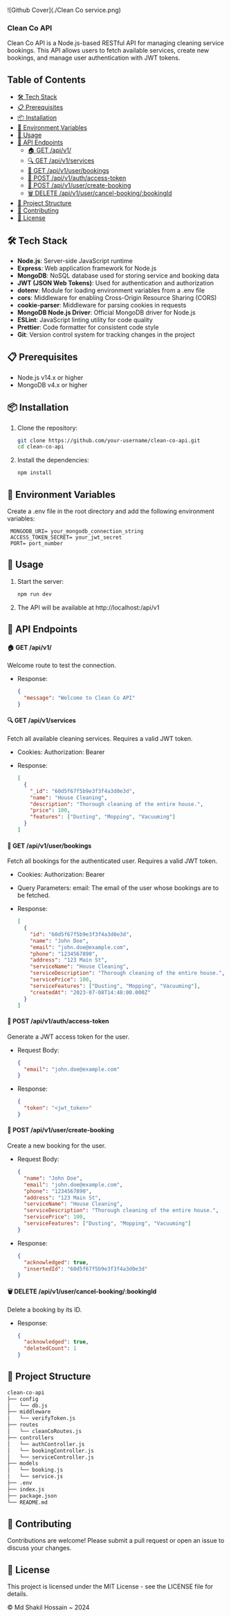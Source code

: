 ![Github Cover](./Clean Co service.png)

### Clean Co API

Clean Co API is a Node.js-based RESTful API for managing cleaning service bookings. This API allows users to fetch available services, create new bookings, and manage user authentication with JWT tokens.

## Table of Contents

- [🛠️ Tech Stack](#tech-stack)
- [📋 Prerequisites](#prerequisites)
- [📦 Installation](#installation)
- [🔧 Environment Variables](#environment-variables)
- [🚀 Usage](#usage)
- [📡 API Endpoints](#api-endpoints)
  - [🏠 GET /api/v1/](#get-apiv1)
  - [🔍 GET /api/v1/services](#get-apiv1services)
  - [📨 GET /api/v1/user/bookings](#get-apiv1userbookings)
  - [🔑 POST /api/v1/auth/access-token](#post-apiv1authaccess-token)
  - [📝 POST /api/v1/user/create-booking](#post-apiv1usercreate-booking)
  - [🗑️ DELETE /api/v1/user/cancel-booking/:bookingId](#delete-apiv1usercancel-bookingbookingid)
- [📂 Project Structure](#project-structure)
- [🤝 Contributing](#contributing)
- [📜 License](#license)

## 🛠️ Tech Stack

- **Node.js**: Server-side JavaScript runtime
- **Express**: Web application framework for Node.js
- **MongoDB**: NoSQL database used for storing service and booking data
- **JWT (JSON Web Tokens)**: Used for authentication and authorization
- **dotenv**: Module for loading environment variables from a .env file
- **cors**: Middleware for enabling Cross-Origin Resource Sharing (CORS)
- **cookie-parser**: Middleware for parsing cookies in requests
- **MongoDB Node.js Driver**: Official MongoDB driver for Node.js
- **ESLint**: JavaScript linting utility for code quality
- **Prettier**: Code formatter for consistent code style
- **Git**: Version control system for tracking changes in the project


## 📋 Prerequisites

- Node.js v14.x or higher
- MongoDB v4.x or higher

## 📦 Installation

1. Clone the repository:

   ```bash
   git clone https://github.com/your-username/clean-co-api.git
   cd clean-co-api
   ```

2. Install the dependencies:
   ```bash
   npm install
   ```
## 🔧 Environment Variables
 Create a .env file in the root directory and add the following environment variables:

   ```code
    MONGODB_URI= your_mongodb_connection_string
    ACCESS_TOKEN_SECRET= your_jwt_secret
    PORT= port_number
   ```

## 🚀 Usage

1. Start the server:

   ```bash
   npm run dev
   ```

2. The API will be available at http://localhost:<PORT>/api/v1

## 📡 API Endpoints

#### 🏠 GET /api/v1/

Welcome route to test the connection.

- Response:

  ```json
  {
    "message": "Welcome to Clean Co API"
  }
  ```

#### 🔍 GET /api/v1/services

Fetch all available cleaning services. Requires a valid JWT token.

- Cookies:
  Authorization: Bearer <token>

- Response:

  ```json
  [
    {
      "_id": "60d5f67f5b9e3f3f4a3d0e3d",
      "name": "House Cleaning",
      "description": "Thorough cleaning of the entire house.",
      "price": 100,
      "features": ["Dusting", "Mopping", "Vacuuming"]
    }
  ]
  ```

#### 📨 GET /api/v1/user/bookings

Fetch all bookings for the authenticated user. Requires a valid JWT token.

- Cookies:
  Authorization: Bearer <token>

- Query Parameters:
  email: The email of the user whose bookings are to be fetched.

- Response:

  ```json
  [
    {
      "id": "60d5f67f5b9e3f3f4a3d0e3d",
      "name": "John Doe",
      "email": "john.doe@example.com",
      "phone": "1234567890",
      "address": "123 Main St",
      "serviceName": "House Cleaning",
      "serviceDescription": "Thorough cleaning of the entire house.",
      "servicePrice": 100,
      "serviceFeatures": ["Dusting", "Mopping", "Vacuuming"],
      "createdAt": "2023-07-08T14:48:00.000Z"
    }
  ]
  ```

#### 🔑 POST /api/v1/auth/access-token

Generate a JWT access token for the user.

- Request Body:

  ```json
  {
    "email": "john.doe@example.com"
  }
  ```

- Response:
  ```json
  {
    "token": "<jwt_token>"
  }
  ```

#### 📝 POST /api/v1/user/create-booking

Create a new booking for the user.

- Request Body:
  ```json
  {
    "name": "John Doe",
    "email": "john.doe@example.com",
    "phone": "1234567890",
    "address": "123 Main St",
    "serviceName": "House Cleaning",
    "serviceDescription": "Thorough cleaning of the entire house.",
    "servicePrice": 100,
    "serviceFeatures": ["Dusting", "Mopping", "Vacuuming"]
  }
  ```
- Response:

  ```json
  {
    "acknowledged": true,
    "insertedId": "60d5f67f5b9e3f3f4a3d0e3d"
  }
  ```

#### 🗑️ DELETE /api/v1/user/cancel-booking/:bookingId

Delete a booking by its ID.

- Response:
  ```json
  {
    "acknowledged": true,
    "deletedCount": 1
  }
  ```

## 📂 Project Structure
```bash
clean-co-api
├── config
│   └── db.js
├── middleware
│   └── verifyToken.js
├── routes
│   └── cleanCoRoutes.js
├── controllers
│   └── authController.js
│   └── bookingController.js
│   └── serviceController.js
├── models
│   └── booking.js
│   └── service.js
├── .env
├── index.js
├── package.json
└── README.md

```

## 🤝 Contributing
Contributions are welcome! Please submit a pull request or open an issue to discuss your changes.

## 📜 License
This project is licensed under the MIT License - see the LICENSE file for details.

&copy; Md Shakil Hossain ~ 2024 

